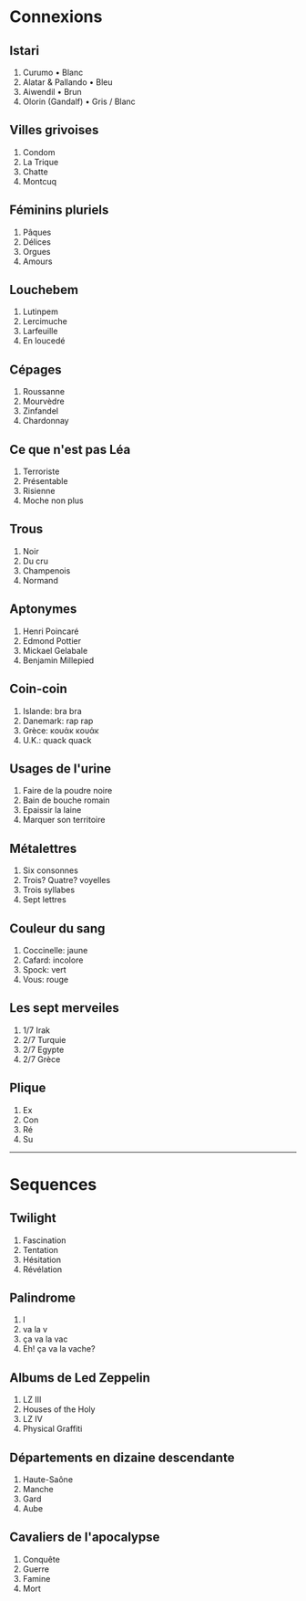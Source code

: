 # Connexions

## Istari

1. Curumo • Blanc
2. Alatar & Pallando • Bleu
3. Aiwendil • Brun
4. Olorin (Gandalf) • Gris / Blanc

## Villes grivoises

1. Condom
2. La Trique
3. Chatte
4. Montcuq

## Féminins pluriels

1. Pâques
2. Délices
3. Orgues
4. Amours

## Louchebem

1. Lutinpem
2. Lercimuche
3. Larfeuille
4. En loucedé

## Cépages

1. Roussanne
2. Mourvèdre
3. Zinfandel
4. Chardonnay

## Ce que n'est pas Léa

1. Terroriste
2. Présentable
3. Risienne
4. Moche non plus

## Trous

1. Noir
2. Du cru
3. Champenois
4. Normand

## Aptonymes

1. Henri Poincaré
2. Edmond Pottier
3. Mickael Gelabale
4. Benjamin Millepied

## Coin-coin

1. Islande: bra bra
2. Danemark: rap rap
3. Grèce: κουάκ κουάκ
4. U.K.: quack quack

## Usages de l'urine

1. Faire de la poudre noire
2. Bain de bouche romain
3. Epaissir la laine
4. Marquer son territoire

## Métalettres

1. Six consonnes
2. Trois? Quatre? voyelles
3. Trois syllabes
4. Sept lettres

## Couleur du sang

1. Coccinelle: jaune
2. Cafard: incolore
3. Spock: vert
4. Vous: rouge

## Les sept merveiles

1. 1/7 Irak
2. 2/7 Turquie
3. 2/7 Egypte
4. 2/7 Grèce

## Plique

1. Ex
2. Con
3. Ré
4. Su

---

# Sequences

## Twilight

1. Fascination
2. Tentation
3. Hésitation
4. Révélation

## Palindrome

1. l
2. va la v
3. ça va la vac
4. Eh! ça va la vache?

## Albums de Led Zeppelin

1. LZ III
2. Houses of the Holy
3. LZ IV
4. Physical Graffiti

## Départements en dizaine descendante

1. Haute-Saône
2. Manche
3. Gard
4. Aube

## Cavaliers de l'apocalypse

1. Conquête
2. Guerre
3. Famine
4. Mort

